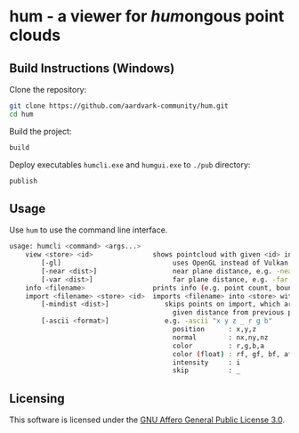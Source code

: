 # hum - a viewer for *hum*ongous point clouds

## Build Instructions (Windows)

Clone the repository:
```sh
git clone https://github.com/aardvark-community/hum.git
cd hum
```

Build the project:
```sh
build
```

Deploy executables `humcli.exe` and `humgui.exe` to `./pub` directory:
```sh
publish
```

## Usage

Use `hum` to use the command line interface.

```sh
usage: humcli <command> <args...>
    view <store> <id>               shows pointcloud with given <id> in given <store>
        [-gl]                            uses OpenGL instead of Vulkan
        [-near <dist>]                   near plane distance, e.g. -near 1.0
        [-var <dist>]                    far plane distance, e.g. -far 2000.0
    info <filename>                 prints info (e.g. point count, bounding box, ...)
    import <filename> <store> <id>  imports <filename> into <store> with <id>
        [-mindist <dist>]              skips points on import, which are less than
                                         given distance from previous point, e.g. -mindist 0.001
        [-ascii <format>]              e.g. -ascii "x y z _ r g b"
                                         position      : x,y,z
                                         normal        : nx,ny,nz
                                         color         : r,g,b,a
                                         color (float) : rf, gf, bf, af
                                         intensity     : i
                                         skip          : _
```

## Licensing

This software is licensed under the [GNU Affero General Public License 3.0](https://www.gnu.org/licenses/agpl-3.0.en.html).
